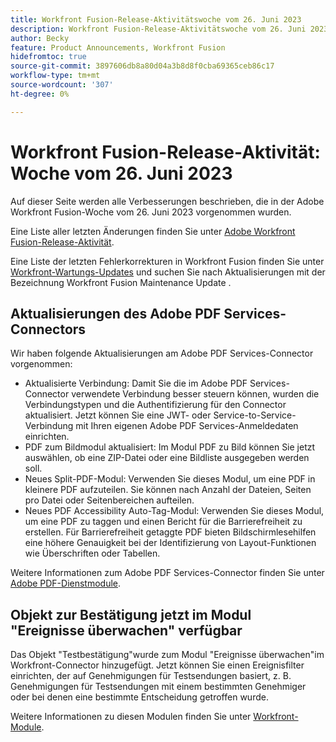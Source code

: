 ```yaml
---
title: Workfront Fusion-Release-Aktivitätswoche vom 26. Juni 2023
description: Workfront Fusion-Release-Aktivitätswoche vom 26. Juni 2023
author: Becky
feature: Product Announcements, Workfront Fusion
hidefromtoc: true
source-git-commit: 3897606db8a80d04a3b8d8f0cba69365ceb86c17
workflow-type: tm+mt
source-wordcount: '307'
ht-degree: 0%

---
```


# Workfront Fusion-Release-Aktivität: Woche vom 26. Juni 2023

Auf dieser Seite werden alle Verbesserungen beschrieben, die in der Adobe Workfront Fusion-Woche vom 26. Juni 2023 vorgenommen wurden.

Eine Liste aller letzten Änderungen finden Sie unter [Adobe Workfront Fusion-Release-Aktivität](../../../product-announcements/product-releases/fusion-release-activity/fusion-release-activity.md).

Eine Liste der letzten Fehlerkorrekturen in Workfront Fusion finden Sie unter [Workfront-Wartungs-Updates](https://experienceleague.adobe.com/docs/workfront-known-issues/releases/current-updates.html) und suchen Sie nach Aktualisierungen mit der Bezeichnung Workfront Fusion Maintenance Update .

## Aktualisierungen des Adobe PDF Services-Connectors

Wir haben folgende Aktualisierungen am Adobe PDF Services-Connector vorgenommen:

* Aktualisierte Verbindung: Damit Sie die im Adobe PDF Services-Connector verwendete Verbindung besser steuern können, wurden die Verbindungstypen und die Authentifizierung für den Connector aktualisiert. Jetzt können Sie eine JWT- oder Service-to-Service-Verbindung mit Ihren eigenen Adobe PDF Services-Anmeldedaten einrichten.
* PDF zum Bildmodul aktualisiert: Im Modul PDF zu Bild können Sie jetzt auswählen, ob eine ZIP-Datei oder eine Bildliste ausgegeben werden soll.
* Neues Split-PDF-Modul: Verwenden Sie dieses Modul, um eine PDF in kleinere PDF aufzuteilen. Sie können nach Anzahl der Dateien, Seiten pro Datei oder Seitenbereichen aufteilen.
* Neues PDF Accessibility Auto-Tag-Modul: Verwenden Sie dieses Modul, um eine PDF zu taggen und einen Bericht für die Barrierefreiheit zu erstellen. Für Barrierefreiheit getaggte PDF bieten Bildschirmlesehilfen eine höhere Genauigkeit bei der Identifizierung von Layout-Funktionen wie Überschriften oder Tabellen.

Weitere Informationen zum Adobe PDF Services-Connector finden Sie unter [Adobe PDF-Dienstmodule](/help/quicksilver/workfront-fusion/apps-and-their-modules/pdf-modules.md).

## Objekt zur Bestätigung jetzt im Modul &quot;Ereignisse überwachen&quot; verfügbar

Das Objekt &quot;Testbestätigung&quot;wurde zum Modul &quot;Ereignisse überwachen&quot;im Workfront-Connector hinzugefügt. Jetzt können Sie einen Ereignisfilter einrichten, der auf Genehmigungen für Testsendungen basiert, z. B. Genehmigungen für Testsendungen mit einem bestimmten Genehmiger oder bei denen eine bestimmte Entscheidung getroffen wurde.

Weitere Informationen zu diesen Modulen finden Sie unter [Workfront-Module](/help/quicksilver/workfront-fusion/apps-and-their-modules/workfront-modules.md#triggers).
